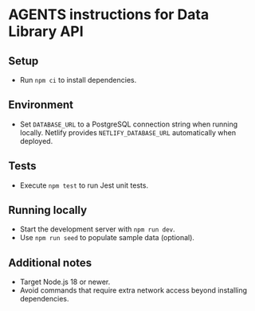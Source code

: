 # AGENTS instructions for Data Library API

## Setup
- Run `npm ci` to install dependencies.

## Environment
- Set `DATABASE_URL` to a PostgreSQL connection string when running locally.
  Netlify provides `NETLIFY_DATABASE_URL` automatically when deployed.

## Tests
- Execute `npm test` to run Jest unit tests.

## Running locally
- Start the development server with `npm run dev`.
- Use `npm run seed` to populate sample data (optional).

## Additional notes
- Target Node.js 18 or newer.
- Avoid commands that require extra network access beyond installing dependencies.
